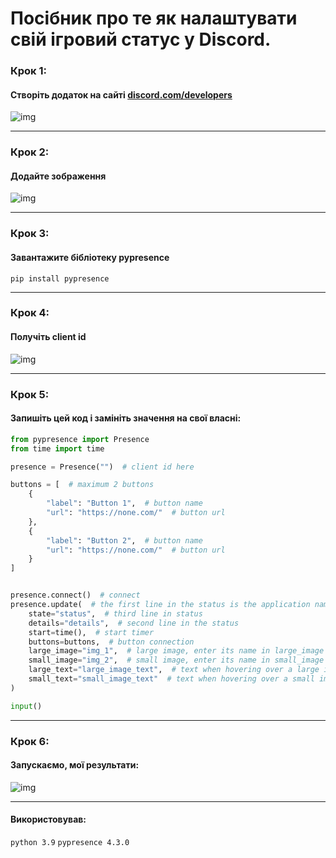 # Посібник про те як налаштувати свій ігровий статус у Discord.

### Крок 1: 
#### Створіть додаток на сайті [discord.com/developers](https://discord.com/developers/applications)
![img](https://i.imgur.com/EFq1twc.gif)

---

### Крок 2:
#### Додайте зображення
![img](https://i.imgur.com/wSSKzau.png)

---

### Крок 3:
#### Завантажите бібліотеку pypresence
`pip install pypresence`

---

### Крок 4:
#### Получіть client id
![img](https://i.imgur.com/J4ajeya.png)

---

### Крок 5:
#### Запишіть цей код і замініть значення на свої власні:
```py
from pypresence import Presence
from time import time

presence = Presence("")  # client id here

buttons = [  # maximum 2 buttons
    {
        "label": "Button 1",  # button name
        "url": "https://none.com/"  # button url
    },
    {
        "label": "Button 2",  # button name
        "url": "https://none.com/"  # button url
    }
]


presence.connect()  # connect
presence.update(  # the first line in the status is the application name
    state="status",  # third line in status
    details="details",  # second line in the status
    start=time(),  # start timer
    buttons=buttons,  # button connection
    large_image="img_1",  # large image, enter its name in large_image
    small_image="img_2",  # small image, enter its name in small_image
    large_text="large_image_text",  # text when hovering over a large image
    small_text="small_image_text"  # text when hovering over a small image
)

input()
```

---

### Крок 6:
#### Запускаємо, мої результати:
![img](https://i.imgur.com/rMV0BHk.png)

---

#### Використовував:
`python 3.9`
`pypresence 4.3.0`
